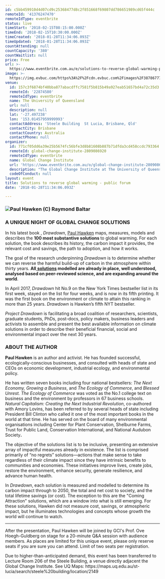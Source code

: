 ```yaml
---
id: c5bb459910d4d07cd9c25368477d8c2f851668f69807dd786651989cd65f444c
remoteId: '41376247470'
remoteIdType: eventbrite
status: live
timeStart: '2018-02-15T08:15:00.000Z'
timeEnd: '2018-02-15T10:30:00.000Z'
timeCreated: '2018-01-28T11:34:06.093Z'
timeUpdated: '2018-01-28T11:34:06.093Z'
countAttending: null
countCapacity: '380'
countWaitlist: null
price: Free
url: >-
  https://www.eventbrite.com.au/e/solutions-to-reverse-global-warming-public-forum-tickets-41376247470?aff=ebapi
image: >-
  https://img.evbuc.com/https%3A%2F%2Fcdn.evbuc.com%2Fimages%2F38786777%2F92902099135%2F1%2Foriginal.jpg?s=d95aeb3abb09780367b24b1761c24232
venue:
  id: 157c3f6874bf40bba877abacdffc7581f5b815b49a927eab51657bd4a72c35d3
  remoteId: '22874580'
  remoteIdType: eventbrite
  name: The University of Queensland
  url: null
  description: null
  lat: '-27.497238'
  lon: '153.01457959999993'
  contactAddress: 'Steele Building  St Lucia, Brisbane, Qld'
  contactCity: Brisbane
  contactCountry: Australia
  contactPhone: null
organizer:
  id: 771cf05dd6a39e25b5674fc56bfe3d8b81608b887b71dfda3cd458ccdc793364
  remoteId: global-change-institute-2809086920
  remoteIdType: eventbrite
  name: Global Change Institute
  url: 'https://www.eventbrite.com.au/o/global-change-institute-2809086920'
  description: "The Global Change Institute at The University of Queensland, Australia, is a unique source of game-changing research, ideas and advice for addressing the challenges of global change.\\r\\nThe Global Change Institute advances discovery, creates solutions and advocates change to policies that respond to challenges presented by climate change, technological innovation and population change.\\r\\n\t\t\t\t\t\t\\r\\n"
  codeOfConduct: null
layout: event
title: Solutions to reverse global warming - public forum
date: '2018-01-28T11:34:06.093Z'

---
```

<DIV CLASS="field field-name-body field-type-text-with-summary field-label-hidden">
<DIV CLASS="field-items">
<DIV CLASS="field-item even">
<H3><IMG ALT="Paul Hawken (C) Raymond Baltar" SRC="https://cdn.evbuc.com/eventlogos/92256305/paulhawkenphoto28c29raymondbaltar.jpg"></H3>
<H3>A UNIQUE NIGHT OF GLOBAL CHANGE SOLUTIONS</H3>
<P>In his latest book ,<EM> Drawdown</EM>, <A HREF="http://www.paulhawken.com/" TARGET="_blank" REL="noreferrer noopener nofollow noopener noreferrer nofollow">Paul Hawken</A> maps, measures, models and describes the <STRONG>100 most substantive solutions </STRONG>to global warming. For each solution, the book describes its history, the carbon impact it provides, the relevant cost and savings, the path to adoption, and how it works.</P>
<P>The goal of the research underpinning <EM>Drawdown</EM> is to determine whether we can reverse the harmful build-up of carbon in the atmosphere within thirty years. <STRONG>All</STRONG><A HREF="http://www.drawdown.org/solutions" TARGET="_blank" REL="noreferrer noopener nofollow noopener noreferrer nofollow"> <STRONG>solutions</STRONG></A><STRONG> modelled are already in place, well understood, analysed based on peer-reviewed science, and are expanding around the world</STRONG>.</P>
<P>In April 2017, <EM>Drawdown</EM> hit No.9 on the New York Times bestseller list in its first week, stayed on the list for four weeks, and is now in its fifth printing. It was the first book on the environment or climate to attain this ranking in more than 25 years. <EM>Drawdown</EM> is Hawken’s fifth NYT bestseller.</P>
<P><EM>Project Drawdown</EM> is facilitating a broad coalition of researchers, scientists, graduate students, PhDs, post-docs, policy makers, business leaders and activists to assemble and present the best available information on climate solutions in order to describe their beneficial financial, social and environmental impact over the next 30 years.</P>
<H3>ABOUT THE AUTHOR</H3>
<P><STRONG>Paul Hawken</STRONG> is an author and activist. He has founded successful, ecologically-conscious businesses, and consulted with heads of state and CEOs on economic development, industrial ecology, and environmental policy.</P>
<P>He has written seven books including four national bestsellers: <EM>The Next Economy, Growing a Business</EM>, and <EM>The Ecology of Commerce</EM>, and <EM>Blessed Unrest. The Ecology of Commerce</EM> was voted as the No.1 college text on business and the environment by professors in 67 business schools. <EM>Natural Capitalism: Creating the Next Industrial Revolution</EM>, co-authored with Amory Lovins, has been referred to by several heads of state including President Bill Clinton who called it one of the most important books in the world at that time. He has served on the board of many environmental organisations including Center for Plant Conservation, Shelburne Farms, Trust for Public Land, Conservation International, and National Audubon Society<STRONG>.</STRONG></P>
<P>The objective of the solutions list is to be inclusive, presenting an extensive array of impactful measures already in existence. The list is comprised primarily of “no regrets” solutions—actions that make sense to take regardless of their climate impact since they have intrinsic benefits to communities and economies. These initiatives improve lives, create jobs, restore the environment, enhance security, generate resilience, and advance human health.</P>
<P>In <EM>Drawdown</EM>, each solution is measured and modelled to determine its carbon impact through to 2050, the total and net cost to society, and the total lifetime savings (or cost). The exception to this are the "Coming Attraction" solutions, which are a window into what is still emerging. For these solutions, Hawken did not measure cost, savings, or atmospheric impact, but he illuminates technologies and concepts whose growth the world will continue to watch.</P>
<HR>
<P CLASS="MsoNormal">After the presentation, Paul Hawken will be joined by GCI's Prof. Ove Hoegh-Guldberg on stage for a 20-minute Q&A session with audience members. As places are limited for this unique event, please only reserve seats if you are sure you can attend. Limit of two seats per registration.</P>
<P CLASS="MsoNormal">Due to higher-than-anticipated demand, this event has been transferred to Lecture Room 206 of the Steele Building, a venue directly adjacent the Global Change Institute. See UQ Maps: https://maps.uq.edu.au/st-lucia/search/steele%20building/location/2149<BR></P>
</DIV>
</DIV>
</DIV>
